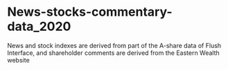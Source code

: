 # News-stocks-commentary-data_2020
News and stock indexes are derived from part of the A-share data of Flush Interface, and shareholder comments are derived from the Eastern Wealth website
